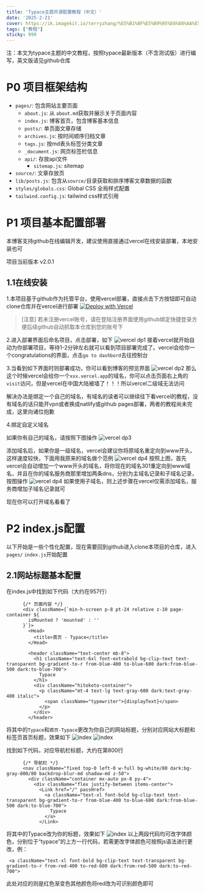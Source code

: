 ```yaml
---
title: 'Typace主题开源配置教程（中文）' 
date: '2025-2-21'
cover: https://ik.imagekit.io/terryzhang/%E5%B1%8F%E5%B9%95%E6%88%AA%E5%9B%BE%202025-04-17%20204625.png
tags: ["教程"]
sticky: 999
---
```


注：本文为typace主题的中文教程，按照typace最新版本（不含测试版）进行编写，英文版请见github仓库

# P0 项目框架结构
- `pages/`: 包含网站主要页面
  - `about.js`:   从 `about.md`获取并展示关于页面内容
  - `index.js`:   博客首页，包含博客基本信息
  - `posts/`:   单页面文章存储
  - `archives.js`:   按时间顺序归档文章
  - `tags.js`:   按md表头标签分类文章
  - `_document.js`:   网页标签栏信息
  - `api/`:   存放api文件
    - `sitemap.js`:   sitemap
- `source/`:   文章存放页
- `lib/posts.js`:   包含从`source/`目录获取和排序博客文章数据的函数
- `styles/globals.css`:   Global CSS 全局样式配置
- `tailwind.config.js`:   tailwind css样式引用


# P1 项目基本配置部署
本博客支持github在线编辑开发，建议使用直接通过vercel在线安装部署，本地安装也可

项目当前版本 v2.0.1
## 1.1在线安装
1.本项目基于github作为托管平台，使用vercel部署，直接点击下方按钮即可自动clone仓库并在vercel进行部署
[![Deploy with Vercel](https://vercel.com/button)](https://vercel.com/new/clone?repository-url=https%3A%2F%2Fgithub.com%2Fterryzhangxr%2Ftypace-i)
> [注意]
> 若未注册vercel账号，请在登陆注册界面使用github绑定快捷登录方便后续github自动抓取本仓库到您的账号下

2.进入部署界面后命名项目，点击部署，如下
![vercel dp1](https://ik.imagekit.io/terryzhang/IMG_6398.jpeg?updatedAt=1746152839523)
接着vercel就开始自动为你部署项目，等待1-2分钟左右就可以看到项目部署完成了。vercel会给你一个congratulations的界面，点击`go to dashbord`去往控制台

3.当看到如下界面时则部署成功，你可以看到博客的预览界面
![vercel dp2](https://ik.imagekit.io/terryzhang/IMG_6399.jpeg)
那么这个时候vercel会给你一个`xxx.vercel.app`的域名，你可以点击页面右上角的`visit`访问，但是vercel在中国大陆被墙了！！！所以vercel二级域无法访问

解决办法是绑定一个自己的域名，有域名的读者可以继续往下看vercel的教程，没有域名的话只能开vpn或者换成natlify或github pages部署，两者的教程尚未完成，这里向诸位抱歉

4.绑定自定义域名 

如果你有自己的域名，请按照下图操作
![vercel dp3](https://ik.imagekit.io/terryzhang/IMG_6400.jpeg?updatedAt=1746161243761)

添加域名后，如果你是一级域名，vercel会建议你将原域名重定向到www开头，这样速度较快，下面用我原来的域名做个范例
![vercel dp4](https://ik.imagekit.io/terryzhang/IMG_6407.jpeg?updatedAt=1746235901184)
按照上图，首先vercel会自动增加一个www开头的域名，将你现在的域名301重定向到www域名，并且在你的域名服务商那里增加两条dns，分别为主域名记录和子域名记录，按图操作
![vercel dp4](https://ik.imagekit.io/terryzhang/IMG_6409.jpeg?updatedAt=1746236566827)
如果使用子域名，则上述步骤在vercel仅需添加域名，服务商增加子域名记录就可

现在你可以打开域名看看了

# P2 index.js配置
以下开始是一些个性化配置，现在需要回到github进入clone本项目的仓库，进入`pages/` `index.js`开始配置
## 2.1网站标题基本配置
在index.js中找到如下代码（大约在957行）

```
      {/* 页面内容 */}
      <div className={`min-h-screen p-8 pt-24 relative z-10 page-container ${
        isMounted ? 'mounted' : ''
      }`}>
        <Head>
          <title>首页 - Typace</title>
        </Head>

        <header className="text-center mb-8">
          <h1 className="text-6xl font-extrabold bg-clip-text text-transparent bg-gradient-to-r from-blue-400 to-blue-600 dark:from-blue-500 dark:to-blue-700">
            Typace
          </h1>
          <div className="hitokoto-container">
            <p className="mt-4 text-lg text-gray-600 dark:text-gray-400 italic">
              <span className="typewriter">{displayText}</span>
            </p>
          </div>
        </header>
```
将其中的`Typace`和`首页-Typace`更改为你自己的网站标题，分别对应网站大标题和标签页首页标题，效果如下
![index](https://ik.imagekit.io/terryzhang/IMG_6410.jpeg?updatedAt=1746238192300)
![index](https://ik.imagekit.io/terryzhang/IMG_6411.jpeg?updatedAt=1746238192041)

找到如下代码，对应导航栏标题，大约在第800行
```
      {/* 导航栏 */}
      <nav className="fixed top-0 left-0 w-full bg-white/80 dark:bg-gray-800/80 backdrop-blur-md shadow-md z-50">
        <div className="container mx-auto px-8 py-4">
          <div className="flex justify-between items-center">
            <Link href="/" passHref>
              <a className="text-xl font-bold bg-clip-text text-transparent bg-gradient-to-r from-blue-400 to-blue-600 dark:from-blue-500 dark:to-blue-700">
                Typace
              </a>
            </Link>

```
将其中的Typace改为你的标题，效果如下
![index](https://ik.imagekit.io/terryzhang/IMG_6412.jpeg)
以上两段代码均可改字体颜色，分别位于“typace”的上方一行代码，若需更改字体颜色可按照js语法进行更改，例：
```
 <a className="text-xl font-bold bg-clip-text text-transparent bg-gradient-to-r from-red-400 to-red-600 dark:from-red-500 dark:to-red-700">
```
此处对应的则是红色渐变色其他颜色将red改为可识别颜色即可



